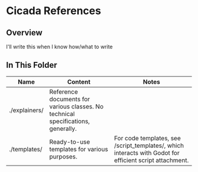 # Cicada References
## Overview
I'll write this when I know how/what to write
## In This Folder
| Name | Content | Notes |
| --- | --- | --- |
| ./explainers/ | Reference documents for various classes. No technical specifications, generally. | |
| ./templates/ | Ready-to-use templates for various purposes. | For code templates, see /script_templates/, which interacts with Godot for efficient script attachment. |
